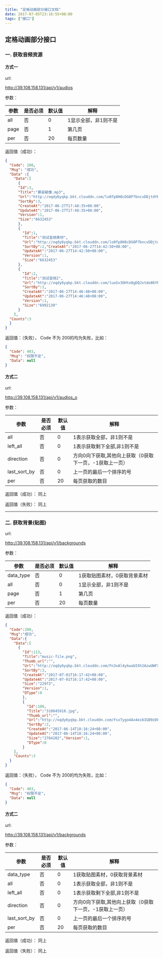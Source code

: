 ```yaml
---
title: "定格动画部分接口文档"
date: 2017-07-05T23:16:55+08:00
tags: ["接口"]
---
```


## 定格动画部分接口

<!--more-->

### 一. 获取音频资源

#### 方式一

url:

http://39.108.158.131/api/v1/audios

参数：

| 参数 | 是否必须 | 默认值 | 解释 |
| ---- | ---- | ---- | ---- |
| all | 否 | 0 | 1显示全部，非1则不是 |
| page | 否 | 1 | 第几页 |
| per | 否 | 20 | 每页数量 |


返回值（成功）：

```json
{
  "Code": 200,
  "Msg": "成功",
  "Data" :{
    "Data":[
      {
      "Id":3,
      "Title":"慕容毓像.mp3",
      "Url":"http://oqdy6yqkp.bkt.clouddn.com/lo0fp8H8cDG0P7bncvDDjtdYKrIB",
      "SortBy":3,
      "CreateAt":"2017-06-27T17:48:35+08:00",
      "UpdateAt":"2017-06-27T17:48:35+08:00",
      "Version":1,
      "Size":"6632453"
      },
      {
        "Id":1,
        "Title":"测试音频素材",
        "Url":"http://oqdy6yqkp.bkt.clouddn.com/lo0fp8H8cDG0P7bncvDDjtdYKrIB",
        "SortBy":2,"CreateAt":"2017-06-27T14:42:50+08:00",
        "UpdateAt":"2017-06-27T14:42:50+08:00",
        "Version":1,
        "Size":"6632453"
      },
      {
        "Id":2,
        "Title":"测试音频2",
        "Url":"http://oqdy6yqkp.bkt.clouddn.com/luoSv3OHto8gDQJxtde86YRBwOsF",
        "SortBy":1,
        "CreateAt":"2017-06-27T14:46:48+08:00",
        "UpdateAt":"2017-06-27T14:46:48+08:00",
        "Version":1,
        "Size":"6992130"
      }
    ],
  "Counts":3
  }
}

```

返回值：（失败）， Code 不为 200的均为失败，比如：

```json
{
  "Code": 403,
  "Msg": "权限不足",
  "Data": null
}

```

#### 方式二

url:

http://39.108.158.131/api/v1/audios_o

参数：

| 参数 | 是否必须 | 默认值 | 解释 |
| ---- | ----| ---- | ---- |
| all | 否 | 0 | 1表示获取全部，非1则不是 |
| left_all | 否 | 0 | 1表示获取剩下全部,非1则不是 |
| direction | 否 | 0 | 方向0向下获取,其他向上获取（0获取下一页，-1获取上一页） |
| last_sort_by | 否 | 0 | 上一页的最后一个排序的号 |
| per | 否 | 20 | 每页获取的数目 |

返回值（成功）：
同上

返回值（失败）：
同上


--------

### 二. 获取背景(贴图)

url:

http://39.108.158.131/api/v1/backgrounds

参数：

| 参数 | 是否必须 | 默认值 | 解释 |
| ---- | ---- | ---- | ---- |
| data_type| 否 | 0 | 1获取贴图素材，0获取背景素材|
| all | 否 | 0 | 1显示全部，非1则不是 |
| page | 否 | 1 | 第几页 |
| per | 否 | 20 | 每页数量 |

返回值（成功）：

```json
{
  "Code":200,
  "Msg":"成功",
  "Data":{
    "Data":[
      {
        "Id":113,
        "Title":"music-file.png",
        "Thumb_url":"",
        "Url":"http://oqdy6yqkp.bkt.clouddn.com/Fn3xAl4ykwab55h2AzwUWFXgExw-",
        "SortBy":3,
        "CreateAt":"2017-07-01T16:17:42+08:00",
        "UpdateAt":"2017-07-01T16:17:42+08:00",
        "Size":"22973",
        "Version":1,
        "DType":0
        },
        {
          "Id":108,
          "Title":"310045918.jpg",
          "Thumb_url":"",
          "Url":"http://oqdy6yqkp.bkt.clouddn.com/FsxTygo4Ax4ei6IGB9zDFaMXRNJp",
          "SortBy":2,
          "CreateAt":"2017-06-14T18:16:24+08:00",
          "UpdateAt":"2017-06-14T18:16:24+08:00",
          "Size":"2784202","Version":1,
          "DType":0
        }
    ],
    "Counts":3
  }
}
```

返回值：（失败）， Code 不为 200的均为失败，比如：

```json
{
  "Code": 403,
  "Msg": "权限不足",
  "Data": null
}
```

#### 方式二

url:

http://39.108.158.131/api/v1/backgrounds

参数：

| 参数 | 是否必须 | 默认值 | 解释 |
| ---- | ----| ---- | ---- |
| data_type| 否 | 0 | 1获取贴图素材，0获取背景素材|
| all | 否 | 0 | 1表示获取全部，非1则不是 |
| left_all | 否 | 0 | 1表示获取剩下全部,非1则不是 |
| direction | 否 | 0 | 方向0向下获取,其他向上获取（0获取下一页，-1获取上一页） |
| last_sort_by | 否 | 0 | 上一页的最后一个排序的号 |
| per | 否 | 20 | 每页获取的数目 |

返回值（成功）：
同上

返回值（失败）：
同上

<!--more-->

